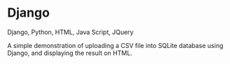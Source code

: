 # Django
Django, Python, HTML, Java Script, JQuery

A simple demonstration of uploading a CSV file into SQLite database using Django, and displaying the result on HTML.
